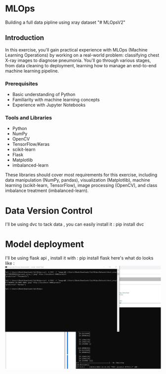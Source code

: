 # MLOps
Building a full data pipline using xray dataset
"# MLOpsV2" 
## Introduction

In this exercise, you'll gain practical experience with MLOps (Machine Learning Operations) by working on a real-world problem: classifying chest X-ray images to diagnose pneumonia. You'll go through various stages, from data cleaning to deployment, learning how to manage an end-to-end machine learning pipeline.

### Prerequisites

- Basic understanding of Python
- Familiarity with machine learning concepts
- Experience with Jupyter Notebooks

### Tools and Libraries

- Python
- NumPy
- OpenCV
- TensorFlow/Keras
- scikit-learn
- Flask
- Matplotlib
- imbalanced-learn

These libraries should cover most requirements for this exercise, including data manipulation (NumPy, pandas), visualization (Matplotlib), machine learning (scikit-learn, TensorFlow), image processing (OpenCV), and class imbalance treatment (imbalanced-learn).
# Data Version Control
I'll be using dvc to tack data , you can easily install it : pip install dvc 
# Model deployment 
I'll be using flask api , install it with : pip install flask 
here's what do looks like :
![flask](./flaskFirstTry.jpg)
